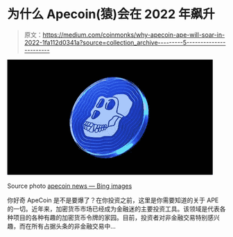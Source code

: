 # 为什么 Apecoin(猿)会在 2022 年飙升

> 原文：<https://medium.com/coinmonks/why-apecoin-ape-will-soar-in-2022-1fa112d0341a?source=collection_archive---------5----------------------->

![](img/69696d08d7a22593b5dc42b4fd37145e.png)

Source photo [apecoin news — Bing images](https://www.bing.com/images/search?view=detailV2&ccid=fSlfA%2fsy&id=ACC2D2D5B58CE712430968906B632AB572E3BF11&thid=OIF.KNDe65sUiMp4865lDgaXqQ&mediaurl=https%3a%2f%2fnews.coincu.com%2fwp-content%2fuploads%2f2022%2f03%2fapecoin-1140x641.png&cdnurl=https%3a%2f%2fth.bing.com%2fth%2fid%2fR.7d295f03fb3245399b05a9d8db4e2eb2%3frik%3d%26pid%3dImgRaw%26r%3d0&exph=641&expw=1140&q=apecoin+news&simid=6953099663701&FORM=IRPRST&ck=28D0DEEB9B1488CA78F3AE650E0697A9&selectedIndex=1&ajaxhist=0&ajaxserp=0)

你好奇 ApeCoin 是不是要爆了？在你投资之前，这里是你需要知道的关于 APE 的一切。近年来，加密货币市场已经成为金融迷的主要投资工具。该领域是代表各种项目的各种有趣的加密货币令牌的家园。目前，投资者对非金融交易特别感兴趣，而在所有占据头条的非金融交易中…